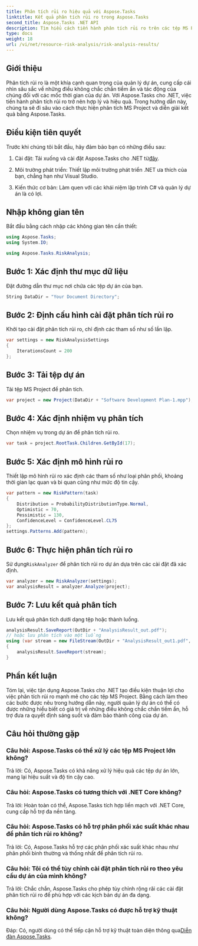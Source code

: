 ```yaml
---
title: Phân tích rủi ro hiệu quả với Aspose.Tasks
linktitle: Kết quả phân tích rủi ro trong Aspose.Tasks
second_title: Aspose.Tasks .NET API
description: Tìm hiểu cách tiến hành phân tích rủi ro trên các tệp MS Project bằng Aspose.Tasks cho .NET. Hợp lý hóa việc quản lý dự án và giảm thiểu sự không chắc chắn một cách hiệu quả.
type: docs
weight: 18
url: /vi/net/resource-risk-analysis/risk-analysis-results/
---
```

## Giới thiệu
Phân tích rủi ro là một khía cạnh quan trọng của quản lý dự án, cung cấp cái nhìn sâu sắc về những điều không chắc chắn tiềm ẩn và tác động của chúng đối với các mốc thời gian của dự án. Với Aspose.Tasks cho .NET, việc tiến hành phân tích rủi ro trở nên hợp lý và hiệu quả. Trong hướng dẫn này, chúng ta sẽ đi sâu vào cách thực hiện phân tích MS Project và diễn giải kết quả bằng Aspose.Tasks.
## Điều kiện tiên quyết
Trước khi chúng tôi bắt đầu, hãy đảm bảo bạn có những điều sau:
1.  Cài đặt: Tải xuống và cài đặt Aspose.Tasks cho .NET từ[đây](https://releases.aspose.com/tasks/net/).
   
2. Môi trường phát triển: Thiết lập môi trường phát triển .NET ưa thích của bạn, chẳng hạn như Visual Studio.
3. Kiến thức cơ bản: Làm quen với các khái niệm lập trình C# và quản lý dự án là có lợi.

## Nhập không gian tên
Bắt đầu bằng cách nhập các không gian tên cần thiết:
```csharp
using Aspose.Tasks;
using System.IO;

using Aspose.Tasks.RiskAnalysis;
```
## Bước 1: Xác định thư mục dữ liệu
Đặt đường dẫn thư mục nơi chứa các tệp dự án của bạn.
```csharp
String DataDir = "Your Document Directory";
```
## Bước 2: Định cấu hình cài đặt phân tích rủi ro
Khởi tạo cài đặt phân tích rủi ro, chỉ định các tham số như số lần lặp.
```csharp
var settings = new RiskAnalysisSettings
{
    IterationsCount = 200
};
```
## Bước 3: Tải tệp dự án
Tải tệp MS Project để phân tích.
```csharp
var project = new Project(DataDir + "Software Development Plan-1.mpp");
```
## Bước 4: Xác định nhiệm vụ phân tích
Chọn nhiệm vụ trong dự án để phân tích rủi ro.
```csharp
var task = project.RootTask.Children.GetById(17);
```
## Bước 5: Xác định mô hình rủi ro
Thiết lập mô hình rủi ro xác định các tham số như loại phân phối, khoảng thời gian lạc quan và bi quan cũng như mức độ tin cậy.
```csharp
var pattern = new RiskPattern(task)
{
    Distribution = ProbabilityDistributionType.Normal,
    Optimistic = 70,
    Pessimistic = 130,
    ConfidenceLevel = ConfidenceLevel.CL75
};
settings.Patterns.Add(pattern);
```
## Bước 6: Thực hiện phân tích rủi ro
 Sử dụng`RiskAnalyzer` để phân tích rủi ro dự án dựa trên các cài đặt đã xác định.
```csharp
var analyzer = new RiskAnalyzer(settings);
var analysisResult = analyzer.Analyze(project);
```
## Bước 7: Lưu kết quả phân tích
Lưu kết quả phân tích dưới dạng tệp hoặc thành luồng.
```csharp
analysisResult.SaveReport(OutDir + "AnalysisResult_out.pdf");
// hoặc lưu phân tích vào một luồng
using (var stream = new FileStream(OutDir + "AnalysisResult_out1.pdf", FileMode.Create))
{
    analysisResult.SaveReport(stream);
}
```

## Phần kết luận
Tóm lại, việc tận dụng Aspose.Tasks cho .NET tạo điều kiện thuận lợi cho việc phân tích rủi ro mạnh mẽ cho các tệp MS Project. Bằng cách làm theo các bước được nêu trong hướng dẫn này, người quản lý dự án có thể có được những hiểu biết có giá trị về những điều không chắc chắn tiềm ẩn, hỗ trợ đưa ra quyết định sáng suốt và đảm bảo thành công của dự án.
## Câu hỏi thường gặp
### Câu hỏi: Aspose.Tasks có thể xử lý các tệp MS Project lớn không?
Trả lời: Có, Aspose.Tasks có khả năng xử lý hiệu quả các tệp dự án lớn, mang lại hiệu suất và độ tin cậy cao.
### Câu hỏi: Aspose.Tasks có tương thích với .NET Core không?
Trả lời: Hoàn toàn có thể, Aspose.Tasks tích hợp liền mạch với .NET Core, cung cấp hỗ trợ đa nền tảng.
### Câu hỏi: Aspose.Tasks có hỗ trợ phân phối xác suất khác nhau để phân tích rủi ro không?
Trả lời: Có, Aspose.Tasks hỗ trợ các phân phối xác suất khác nhau như phân phối bình thường và thống nhất để phân tích rủi ro.
### Câu hỏi: Tôi có thể tùy chỉnh cài đặt phân tích rủi ro theo yêu cầu dự án của mình không?
Trả lời: Chắc chắn, Aspose.Tasks cho phép tùy chỉnh rộng rãi các cài đặt phân tích rủi ro để phù hợp với các kịch bản dự án đa dạng.
### Câu hỏi: Người dùng Aspose.Tasks có được hỗ trợ kỹ thuật không?
 Đáp: Có, người dùng có thể tiếp cận hỗ trợ kỹ thuật toàn diện thông qua[Diễn đàn Aspose.Tasks](https://forum.aspose.com/c/tasks/15).